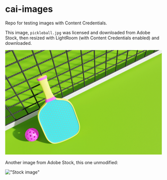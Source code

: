 # cai-images

Repo for testing images with Content Credentials.

This image, `pickleball.jpg` was licensed and downloaded from Adobe Stock, then resized with LightRoom (with Content Credentials enabled) and downloaded.

!["pickleball"](pickleball.jpg)

Another image from Adobe Stock, this one unmodified:

!["Stock image"](/AdobeStock_623162598.jpeg)


